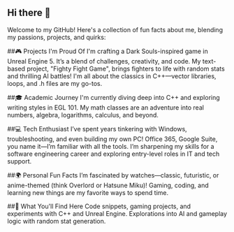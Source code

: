 ## Hi there 👋

Welcome to my GitHub! Here's a collection of fun facts about me, blending my passions, projects, and quirks:

##🎮 Projects I'm Proud Of
I'm crafting a Dark Souls-inspired game in Unreal Engine 5. It’s a blend of challenges, creativity, and code.
My text-based project, "Fighty Fight Game", brings fighters to life with random stats and thrilling AI battles!
I'm all about the classics in C++—vector libraries, loops, and .h files are my go-tos.

##🎓 Academic Journey
I'm currently diving deep into C++ and exploring writing styles in EGL 101.
My math classes are an adventure into real numbers, algebra, logarithms, calculus, and beyond.

##💻 Tech Enthusiast
I’ve spent years tinkering with Windows, troubleshooting, and even building my own PC!
Office 365, Google Suite, you name it—I’m familiar with all the tools.
I’m sharpening my skills for a software engineering career and exploring entry-level roles in IT and tech support.

##🌍 Personal Fun Facts
I’m fascinated by watches—classic, futuristic, or anime-themed (think Overlord or Hatsune Miku)!
Gaming, coding, and learning new things are my favorite ways to spend time.

##🔧 What You'll Find Here
Code snippets, gaming projects, and experiments with C++ and Unreal Engine.
Explorations into AI and gameplay logic with random stat generation.
